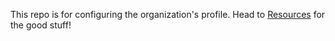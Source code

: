 This repo is for configuring the organization's profile. Head to [Resources](https://github.com/WWU-CPC/.github/) for the good stuff!
